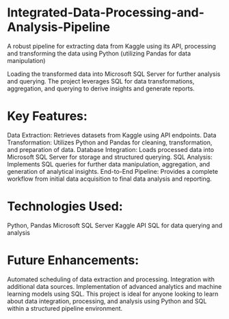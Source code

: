 # Integrated-Data-Processing-and-Analysis-Pipeline
A robust pipeline for extracting data from Kaggle using its API, processing and transforming the data using Python (utilizing Pandas for data manipulation)


Loading the transformed data into Microsoft SQL Server for further analysis and querying. The project leverages SQL for data transformations, aggregation, and querying to derive insights and generate reports.

# Key Features:
Data Extraction: Retrieves datasets from Kaggle using API endpoints.
Data Transformation: Utilizes Python and Pandas for cleaning, transformation, and preparation of data.
Database Integration: Loads processed data into Microsoft SQL Server for storage and structured querying.
SQL Analysis: Implements SQL queries for further data manipulation, aggregation, and generation of analytical insights.
End-to-End Pipeline: Provides a complete workflow from initial data acquisition to final data analysis and reporting.

# Technologies Used:
Python, Pandas
Microsoft SQL Server
Kaggle API
SQL for data querying and analysis

# Future Enhancements:
Automated scheduling of data extraction and processing.
Integration with additional data sources.
Implementation of advanced analytics and machine learning models using SQL.
This project is ideal for anyone looking to learn about data integration, processing, and analysis using Python and SQL within a structured pipeline environment.
